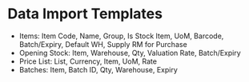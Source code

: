 # Data Import Templates

- Items: Item Code, Name, Group, Is Stock Item, UoM, Barcode, Batch/Expiry, Default WH, Supply RM for Purchase
- Opening Stock: Item, Warehouse, Qty, Valuation Rate, Batch/Expiry
- Price List: List, Currency, Item, UoM, Rate
- Batches: Item, Batch ID, Qty, Warehouse, Expiry
